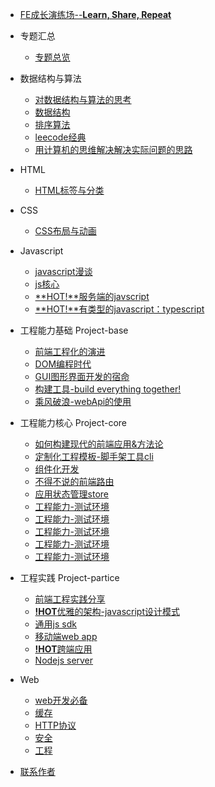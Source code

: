 - [FE成长演练场--**Learn, Share, Repeat**](README.md) 

- 专题汇总

  - [专题总览](issue/README.md)

- 数据结构与算法
  
  - [对数据结构与算法的思考](algorithm/README.md)
  - [数据结构](algorithm/datastructures/datastructures.md)
  - [排序算法](algorithm/sort/sort.md)
  - [leecode经典](algorithm/leetcode/README.md)
  - [用计算机的思维解决解决实际问题的思路](algorithm/method.md)
 
- HTML
  
  - [HTML标签与分类](html/README.md)

- CSS

  - [CSS布局与动画](css/README.md)

- Javascript

  - [javascript漫谈](js/README.md)
  - [js核心](js/js-and-es-core/README.md)
  - [**HOT!**服务端的javscript](js/nodejs/README.md)
  - [**HOT!**有类型的javascript：typescript](js/typescript/README.md)

- 工程能力基础 Project-base

  - [前端工程化的演进](project-basic/README.md)
  - [DOM编程时代](project-basic/jquery/README.md)
  - [GUI图形界面开发的宿命](project-basic/mvvm/README.md)
  - [构建工具-build everything together!](project-basic/gulp-webpack-rollup/README.md)
  - [乘风破浪-webApi的使用](project-basic/webapi/README.md)

- 工程能力核心 Project-core

  - [如何构建现代的前端应用&方法论](project-core/dev/README.md)
  - [定制化工程模板-脚手架工具cli](project-core/dev/cli&scfford/README.md)
  - [组件化开发](project-core/dev/component/README.md)
  - [不得不说的前端路由](project-core/router/README.md)
  - [应用状态管理store](project-core/dev/cli&scfford/README.md)
  - [工程能力-测试环境](project-core/test/README.md)
  - [工程能力-测试环境](project-core/deploy/README.md)
  - [工程能力-测试环境](project-core/code-Integration/README.md)
  - [工程能力-测试环境](project-core/monitor/README.md)
  - [工程能力-测试环境](project-core/stable/README.md)

- 工程实践 Project-partice

  - [前端工程实践分享](project-pratice/README.md)
  - [**!HOT**优雅的架构-javascript设计模式](project-pratice/js-design-patterns/README.md)
  - [通用js sdk](project-pratice/common-sdk/README.md)
  - [移动端web app](project-pratice/h5-webapp/README.md)
  - [**!HOT**跨端应用](project-pratice/mini-program/README.md)
  - [Nodejs server](project-pratice/node-server/README.md)

- Web
  - [web开发必备](web/README.md)
  - [缓存](web/cache/README.md)
  - [HTTP协议](web/http/README.md)
  - [安全](web/security/attack.md)
  - [工程](web/project/README.md)

- [联系作者](contact.md)
